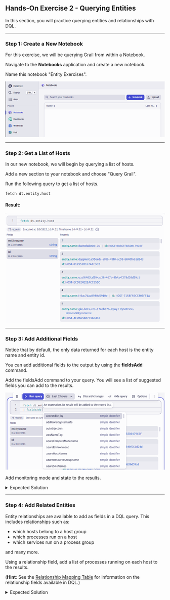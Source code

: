 ## Hands-On Exercise 2 - Querying Entities

In this section, you will practice querying entities and relationships with DQL.

---

### Step 1: Create a New Notebook

For this exercise, we will be querying Grail from within a Notebook.

Navigate to the **Notebooks** application and create a new notebook.

Name this notebook "Entity Exercises".

![Notebooks](../../assets/images/Create_New_Notebook.png)

---

### Step 2: Get a List of Hosts

In our new notebook, we will begin by querying a list of hosts.

Add a new section to your notebook and choose "Query Grail".

Run the following query to get a list of hosts.  

```
fetch dt.entity.host
```

#### Result:
![Notebooks](../../assets/images/Query_Entities_Fetch_Hosts.png)


---

### Step 3: Add Additional Fields

Notice that by default, the only data returned for each host is the entity name and entity id.  

You can add additional fields to the output by using the **fieldsAdd** command.

Add the fieldsAdd command to your query.  You will see a list of suggested fields you can add to the results.  

![Notebooks](../../assets/images/Query_Entities_Add_Fields.png)

Add monitoring mode and state to the results.


<details>
<summary>Expected Solution</summary>

```
fetch dt.entity.host
| fieldsAdd monitoringMode, state
```

![Notebooks](../../assets/images/Query_Entities_With_Added_Fields.png)

</details>

---

### Step 4: Add Related Entities

Entity relationships are available to add as fields in a DQL query.  This includes relationships such as:
- which hosts belong to a host group
- which processes run on a host
- which services run on a process group

and many more.



Using a relationship field, add a list of processes running on each host to the results.

(**Hint**: See the [Relationship Mapping Table](https://www.dynatrace.com/support/help/shortlink/grail-querying-monitored-entities#relationship-mapping-table) for information on the relationship fields available in DQL.)


<details>
<summary>Expected Solution</summary>

```
fetch dt.entity.host
| fieldsAdd monitoringMode, state
| test
```

![Notebooks](../../assets/images/Query_Entities_With_Added_Fields.png)

</details>